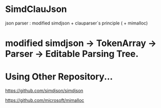 # SimdClauJson
json parser : modified simdjson + clauparser`s principle ( + mimalloc) 
# modified simdjson -> TokenArray -> Parser -> Editable Parsing Tree.

# Using Other Repository...
https://github.com/simdjson/simdjson

https://github.com/microsoft/mimalloc
